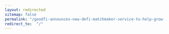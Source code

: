 ```yaml
---
layout: redirected
sitemap: false
permalink: "/goodfi-announces-new-defi-matchmaker-service-to-help-grow-the-defi-industry-to-100-million-people-by-2025/feed/"
redirect_to:  "/"
---
```

